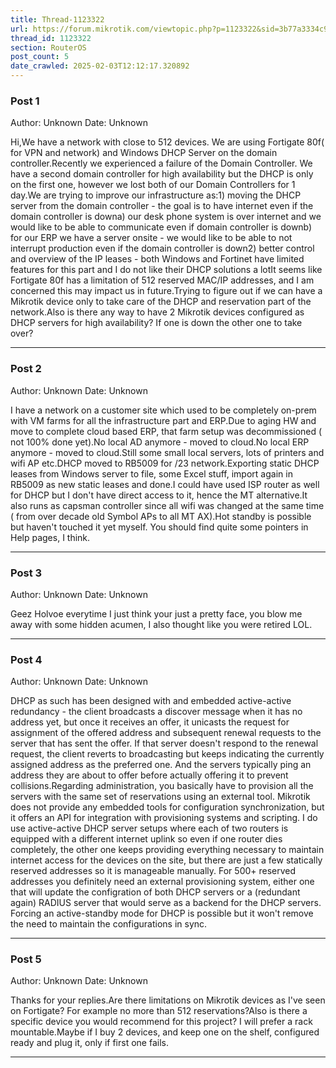 ```yaml
---
title: Thread-1123322
url: https://forum.mikrotik.com/viewtopic.php?p=1123322&sid=3b77a3334c914448dbbc02bfdff4c3aa#p1123322
thread_id: 1123322
section: RouterOS
post_count: 5
date_crawled: 2025-02-03T12:12:17.320892
---
```


### Post 1
Author: Unknown
Date: Unknown

Hi,We have a network with close to 512 devices. We are using Fortigate 80f( for VPN and network) and Windows DHCP Server on the domain controller.Recently we experienced a failure of the Domain Controller. We have a second domain controller for high availability but the DHCP is only on the first one, however we lost both of our Domain Controllers for 1 day.We are trying to improve our infrastructure as:1) moving the DHCP server from the domain controller - the goal is to have internet even if the domain controller is downa) our desk phone system is over internet and we would like to be able to communicate even if domain controller is downb) for our ERP we have a server onsite - we would like to be able to not interrupt production even if the domain controller is down2) better control and overview of the IP leases - both Windows and Fortinet have limited features for this part and I do not like their DHCP solutions a lotIt seems like Fortigate 80f has a limitation of 512 reserved MAC/IP addresses, and I am concerned this may impact us in future.Trying to figure out if we can have a Mikrotik device only to take care of the DHCP and reservation part of the network.Also is there any way to have 2 Mikrotik devices configured as DHCP servers for high availability? If one is down the other one to take over?

---
### Post 2
Author: Unknown
Date: Unknown

I have a network on a customer site which used to be completely on-prem with VM farms for all the infrastructure part and ERP.Due to aging HW and move to complete cloud based ERP, that farm setup was decommissioned ( not 100% done yet).No local AD anymore - moved to cloud.No local ERP anymore - moved to cloud.Still some small local servers, lots of printers and wifi AP etc.DHCP moved to RB5009 for /23 network.Exporting static DHCP leases from Windows server to file, some Excel stuff, import again in RB5009 as new static leases and done.I could have used ISP router as well for DHCP but I don't have direct access to it,  hence the MT alternative.It also runs as capsman controller since all wifi was  changed at the same time ( from over decade old Symbol APs to all MT AX).Hot standby is possible but haven't touched it yet myself. You should find quite some pointers in Help pages, I think.

---
### Post 3
Author: Unknown
Date: Unknown

Geez Holvoe everytime I just think your just a pretty face, you blow me away with some hidden acumen, I also thought like you were retired LOL.

---
### Post 4
Author: Unknown
Date: Unknown

DHCP as such has been designed with and embedded active-active redundancy - the client broadcasts a discover message when it has no address yet, but once it receives an offer, it unicasts the request for assignment of the offered address and subsequent renewal requests to the server that has sent the offer. If that server doesn't respond to the renewal request, the client reverts to broadcasting but keeps indicating the currently assigned address as the preferred one. And the servers typically ping an address they are about to offer before actually offering it to prevent collisions.Regarding administration, you basically have to provision all the servers with the same set of reservations using an external tool. Mikrotik does not provide any embedded tools for configuration synchronization, but it offers an API for integration with provisioning systems and scripting. I do use active-active DHCP server setups where each of two routers is equipped with a different internet uplink so even if one router dies completely, the other one keeps providing everything necessary to maintain internet access for the devices on the site, but there are just a few statically reserved addresses so it is manageable manually. For 500+ reserved addresses you definitely need an external provisioning system, either one that will update the configration of both DHCP servers or a (redundant again) RADIUS server that would serve as a backend for the DHCP servers. Forcing an active-standby mode for DHCP is possible but it won't remove the need to maintain the configurations in sync.

---
### Post 5
Author: Unknown
Date: Unknown

Thanks for your replies.Are there limitations on Mikrotik devices as I've seen on Fortigate? For example no more than 512 reservations?Also is there a specific device you would recommend for this project? I will prefer a rack mountable.Maybe if I buy 2 devices, and keep one on the shelf, configured ready and plug it, only if first one fails.

---
